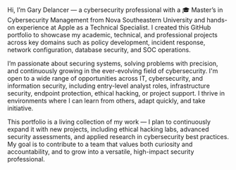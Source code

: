 Hi, I’m Gary Delancer — a cybersecurity professional with a 🎓 Master’s in Cybersecurity Management from Nova Southeastern University and hands-on experience at Apple as a Technical Specialist. I created this GitHub portfolio to showcase my academic, technical, and professional projects across key domains such as policy development, incident response, network configuration, database security, and SOC operations.

I’m passionate about securing systems, solving problems with precision, and continuously growing in the ever-evolving field of cybersecurity. I'm open to a wide range of opportunities across IT, cybersecurity, and information security, including entry-level analyst roles, infrastructure security, endpoint protection, ethical hacking, or project support. I thrive in environments where I can learn from others, adapt quickly, and take initiative.

This portfolio is a living collection of my work — I plan to continuously expand it with new projects, including ethical hacking labs, advanced security assessments, and applied research in cybersecurity best practices. My goal is to contribute to a team that values both curiosity and accountability, and to grow into a versatile, high-impact security professional.
